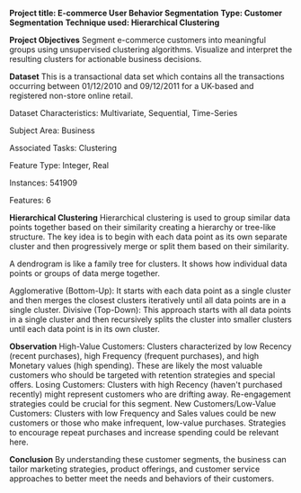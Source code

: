 **Project title: E-commerce User Behavior Segmentation**
**Type: Customer Segmentation**
**Technique used: Hierarchical Clustering**

**Project Objectives**
Segment e-commerce customers into meaningful groups using unsupervised clustering algorithms.
Visualize and interpret the resulting clusters for actionable business decisions.

**Dataset**
This is a transactional data set which contains all the transactions occurring between 01/12/2010 and 09/12/2011 for a UK-based and registered non-store online retail.

Dataset Characteristics: Multivariate, Sequential, Time-Series

Subject Area: Business

Associated Tasks: Clustering

Feature Type: Integer, Real

Instances: 541909

Features: 6

**Hierarchical Clustering**
Hierarchical clustering is used to group similar data points together based on their similarity creating a hierarchy or tree-like structure. The key idea is to begin with each data point as its own separate cluster and then progressively merge or split them based on their similarity.

A dendrogram is like a family tree for clusters. It shows how individual data points or groups of data merge together.

Agglomerative (Bottom-Up): It starts with each data point as a single cluster and then merges the closest clusters iteratively until all data points are in a single cluster.
Divisive (Top-Down): This approach starts with all data points in a single cluster and then recursively splits the cluster into smaller clusters until each data point is in its own cluster.

**Observation**
High-Value Customers: Clusters characterized by low Recency (recent purchases), high Frequency (frequent purchases), and high Monetary values (high spending). These are likely the most valuable customers who should be targeted with retention strategies and special offers.
Losing Customers: Clusters with high Recency (haven't purchased recently) might represent customers who are drifting away. Re-engagement strategies could be crucial for this segment.
New Customers/Low-Value Customers: Clusters with low Frequency and Sales values could be new customers or those who make infrequent, low-value purchases. Strategies to encourage repeat purchases and increase spending could be relevant here.

**Conclusion**
By understanding these customer segments, the business can tailor marketing strategies, product offerings, and customer service approaches to better meet the needs and behaviors of their customers.
